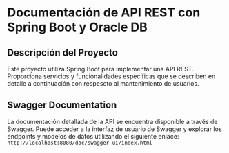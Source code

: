 # Documentación de API REST con Spring Boot y Oracle DB

## Descripción del Proyecto

Este proyecto utiliza Spring Boot para implementar una API REST. Proporciona servicios y funcionalidades específicas que se describen en detalle a continuación con respescto al mantenimiento de usuarios.

## Swagger Documentation

La documentación detallada de la API se encuentra disponible a través de Swagger. Puede acceder a la interfaz de usuario de Swagger y explorar los endpoints y modelos de datos utilizando el siguiente enlace:
`http://localhost:8080/doc/swagger-ui/index.html`
